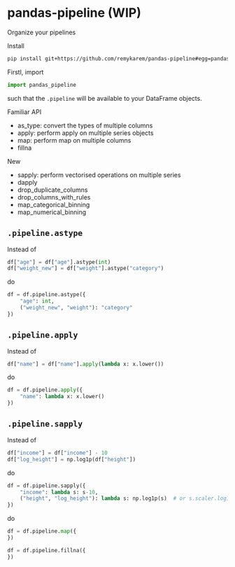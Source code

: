 # pandas-pipeline (WIP)

Organize your pipelines

Install

```bash
pip install git+https://github.com/remykarem/pandas-pipeline#egg=pandas-pipeline
```

Firstl, import

```python
import pandas_pipeline
```

such that the `.pipeline` will be available to your DataFrame objects. 

Familiar API

* as_type: convert the types of multiple columns
* apply: perform apply on multiple series objects
* map: perform map on multiple columns
* fillna

New

* sapply: perform vectorised operations on multiple series
* dapply
* drop_duplicate_columns
* drop_columns_with_rules
* map_categorical_binning
* map_numerical_binning

## `.pipeline.astype`

Instead of

```python
df["age"] = df["age"].astype(int)
df["weight_new"] = df["weight"].astype("category")
```

do

```python
df = df.pipeline.astype({
    "age": int,
    ("weight_new", "weight"): "category"
})
```

## `.pipeline.apply`

Instead of

```python
df["name"] = df["name"].apply(lambda x: x.lower())
```

do

```python
df = df.pipeline.apply({
    "name": lambda x: x.lower()
})
```

## `.pipeline.sapply`

Instead of

```python
df["income"] = df["income"] - 10
df["log_height"] = np.log1p(df["height"])
```
do

```python
df = df.pipeline.sapply({
    "income": lambda s: s-10,
    ("height", "log_height"): lambda s: np.log1p(s)  # or s.scaler.log1p()
})
```

do

```python
df = df.pipeline.map({
})
```

```python
df = df.pipeline.fillna({
})
```
